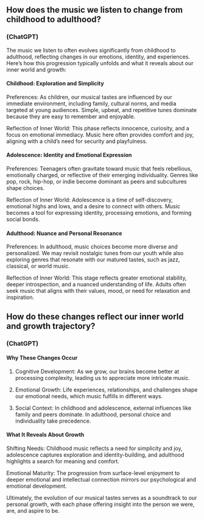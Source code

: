 ## How does the music we listen to change from childhood to adulthood?

### (ChatGPT)

The music we listen to often evolves significantly from childhood to adulthood, reflecting changes in our emotions, identity, and experiences. Here’s how this progression typically unfolds and what it reveals about our inner world and growth:

#### Childhood: Exploration and Simplicity

Preferences: As children, our musical tastes are influenced by our immediate environment, including family, cultural norms, and media targeted at young audiences. Simple, upbeat, and repetitive tunes dominate because they are easy to remember and enjoyable.

Reflection of Inner World: This phase reflects innocence, curiosity, and a focus on emotional immediacy. Music here often provides comfort and joy, aligning with a child’s need for security and playfulness.

#### Adolescence: Identity and Emotional Expression

Preferences: Teenagers often gravitate toward music that feels rebellious, emotionally charged, or reflective of their emerging individuality. Genres like pop, rock, hip-hop, or indie become dominant as peers and subcultures shape choices.

Reflection of Inner World: Adolescence is a time of self-discovery, emotional highs and lows, and a desire to connect with others. Music becomes a tool for expressing identity, processing emotions, and forming social bonds.

#### Adulthood: Nuance and Personal Resonance

Preferences: In adulthood, music choices become more diverse and personalized. We may revisit nostalgic tunes from our youth while also exploring genres that resonate with our matured tastes, such as jazz, classical, or world music.

Reflection of Inner World: This stage reflects greater emotional stability, deeper introspection, and a nuanced understanding of life. Adults often seek music that aligns with their values, mood, or need for relaxation and inspiration.

## How do these changes reflect our inner world and growth trajectory?

### (ChatGPT)

#### Why These Changes Occur

1. Cognitive Development: As we grow, our brains become better at processing complexity, leading us to appreciate more intricate music.

2. Emotional Growth: Life experiences, relationships, and challenges shape our emotional needs, which music fulfills in different ways.

3. Social Context: In childhood and adolescence, external influences like family and peers dominate. In adulthood, personal choice and individuality take precedence.

#### What It Reveals About Growth

Shifting Needs: Childhood music reflects a need for simplicity and joy, adolescence captures exploration and identity-building, and adulthood highlights a search for meaning and comfort.

Emotional Maturity: The progression from surface-level enjoyment to deeper emotional and intellectual connection mirrors our psychological and emotional development.

Ultimately, the evolution of our musical tastes serves as a soundtrack to our personal growth, with each phase offering insight into the person we were, are, and aspire to be.